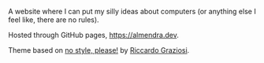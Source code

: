 A website where I can put my silly ideas about computers (or anything else I feel like, there are no rules).

Hosted through GitHub pages, <https://almendra.dev>.

Theme based on [no style, please!](https://riggraz.dev/no-style-please/) by [Riccardo Graziosi](https://github.com/riggraz).
